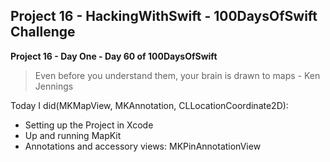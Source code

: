 ## Project 16 - HackingWithSwift - 100DaysOfSwift Challenge

**Project 16 - Day One - Day 60 of 100DaysOfSwift**

> Even before you understand them, your brain is drawn to maps - Ken Jennings

Today I did(MKMapView, MKAnnotation, CLLocationCoordinate2D):

- Setting up the Project in Xcode
- Up and running MapKit
- Annotations and accessory views: MKPinAnnotationView
